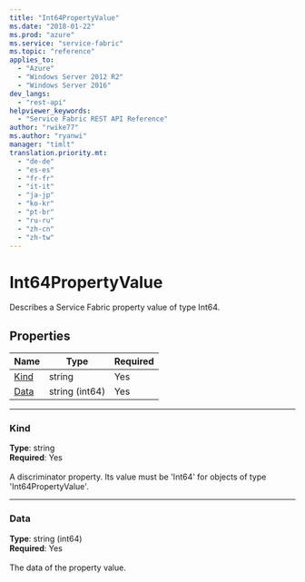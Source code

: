 ```yaml
---
title: "Int64PropertyValue"
ms.date: "2018-01-22"
ms.prod: "azure"
ms.service: "service-fabric"
ms.topic: "reference"
applies_to: 
  - "Azure"
  - "Windows Server 2012 R2"
  - "Windows Server 2016"
dev_langs: 
  - "rest-api"
helpviewer_keywords: 
  - "Service Fabric REST API Reference"
author: "rwike77"
ms.author: "ryanwi"
manager: "timlt"
translation.priority.mt: 
  - "de-de"
  - "es-es"
  - "fr-fr"
  - "it-it"
  - "ja-jp"
  - "ko-kr"
  - "pt-br"
  - "ru-ru"
  - "zh-cn"
  - "zh-tw"
---
```

# Int64PropertyValue

Describes a Service Fabric property value of type Int64.

## Properties

| Name | Type | Required |
| --- | --- | --- |
| [Kind](#kind) | string | Yes |
| [Data](#data) | string (int64) | Yes |

____
### Kind
__Type__: string <br/>
__Required__: Yes <br/>
<br/>
A discriminator property. Its value must be 'Int64' for objects of type 'Int64PropertyValue'.

____
### Data
__Type__: string (int64) <br/>
__Required__: Yes<br/>
<br/>
The data of the property value.
